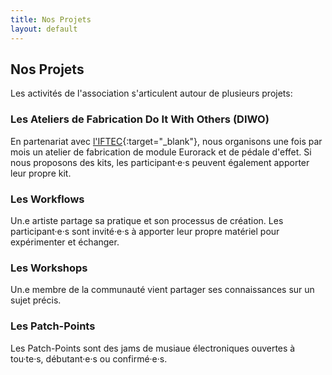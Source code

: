 ```yaml
---
title: Nos Projets
layout: default
---
```


## Nos Projets

Les activités de l'association s'articulent autour de plusieurs projets:

### Les Ateliers de Fabrication Do It With Others (DIWO)

En partenariat avec [l'IFTEC](https://www.iftec.fr/){:target="_blank"}, nous organisons une fois par mois un atelier de fabrication de module Eurorack et de pédale d'effet. Si nous proposons des kits, les participant·e·s peuvent également apporter leur propre kit.

### Les Workflows

Un.e artiste partage sa pratique et son processus de création. Les participant·e·s sont invité·e·s à apporter leur propre matériel pour expérimenter et échanger.

### Les Workshops

Un.e membre de la communauté vient partager ses connaissances sur un sujet précis.

### Les Patch-Points

Les Patch-Points sont des jams de musiaue électroniques ouvertes à tou·te·s, débutant·e·s ou confirmé·e·s.
